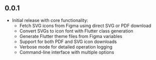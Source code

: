 ## 0.0.1

* Initial release with core functionality:
  * Fetch SVG icons from Figma using direct SVG or PDF download
  * Convert SVGs to icon font with Flutter class generation
  * Generate Flutter theme files from Figma variables
  * Support for both PDF and SVG icon downloads
  * Verbose mode for detailed operation logging
  * Command-line interface with multiple options
